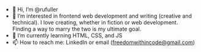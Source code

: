 - 👋 Hi, I’m @rufuller
- 👀 I’m interested in frontend web development and writing (creative and technical). I love creating, whether in fiction or web development. Finding a way to marry the two is my ultimate goal.
- 🌱 I’m currently learning HTML, CSS, and JS
- 📫 How to reach me: LinkedIn or email (freedomwithincode@gmail.com)

<!---
rufuller/rufuller is a ✨ special ✨ repository because its `README.md` (this file) appears on your GitHub profile.
You can click the Preview link to take a look at your changes.
--->
